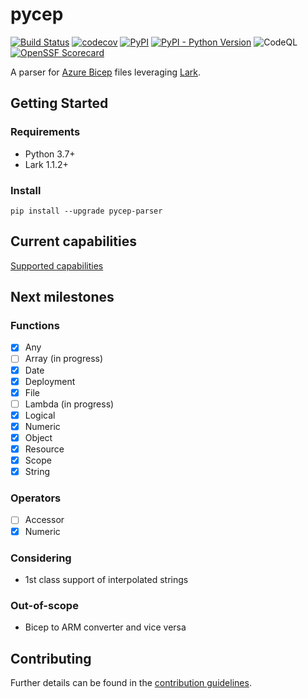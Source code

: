 # pycep

[![Build Status](https://github.com/gruebel/pycep/workflows/CI/badge.svg)](https://github.com/gruebel/pycep/actions)
[![codecov](https://codecov.io/gh/gruebel/pycep/branch/master/graph/badge.svg?token=49WHVYGE1D)](https://codecov.io/gh/gruebel/pycep)
[![PyPI](https://img.shields.io/pypi/v/pycep-parser)](https://pypi.org/project/pycep-parser/)
[![PyPI - Python Version](https://img.shields.io/pypi/pyversions/pycep-parser)](https://github.com/gruebel/pycep)
![CodeQL](https://github.com/gruebel/pycep/workflows/CodeQL/badge.svg)
[![OpenSSF Scorecard](https://api.securityscorecards.dev/projects/github.com/gruebel/pycep/badge)](https://api.securityscorecards.dev/projects/github.com/gruebel/pycep)

A parser for [Azure Bicep](https://github.com/Azure/bicep) files leveraging [Lark](https://github.com/lark-parser/lark).

## Getting Started

### Requirements

- Python 3.7+
- Lark 1.1.2+

### Install

```shell
pip install --upgrade pycep-parser
```

## Current capabilities

[Supported capabilities](docs/capabilities.md)

## Next milestones

### Functions
- [x] Any
- [ ] Array (in progress)
- [x] Date
- [x] Deployment
- [x] File
- [ ] Lambda (in progress)
- [x] Logical
- [x] Numeric
- [x] Object
- [x] Resource
- [x] Scope
- [x] String

### Operators
- [ ] Accessor
- [x] Numeric

### Considering
- 1st class support of interpolated strings

### Out-of-scope
- Bicep to ARM converter and vice versa

## Contributing

Further details can be found in the [contribution guidelines](CONTRIBUTING.md).
